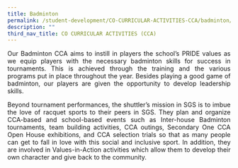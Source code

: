 ```yaml
---
title: Badminton
permalink: /student-development/CO-CURRICULAR-ACTIVITIES-CCA/badminton/
description: ""
third_nav_title: CO CURRICULAR ACTIVITIES (CCA)
---
```

<p style="text-align: justify;"> Our Badminton CCA aims to instill in players the school’s PRIDE values as we equip players with the necessary badminton skills for success in tournaments. This is achieved through the training and the various programs put in place throughout the year. Besides playing a good game of badminton, our players are given the opportunity to develop leadership skills. </p>

<p style="text-align: justify;">  Beyond tournament performances, the shuttler’s mission in SGS is to imbue the love of racquet sports to their peers in SGS. They plan and organize CCA-based and school-based events such as Inter-house Badminton tournaments, team building activities, CCA outings, Secondary One CCA Open House exhibitions, and CCA selection trials so that as many people can get to fall in love with this social and inclusive sport. In addition, they are involved in Values-in-Action activities which allow them to develop their own character and give back to the community. </p>


